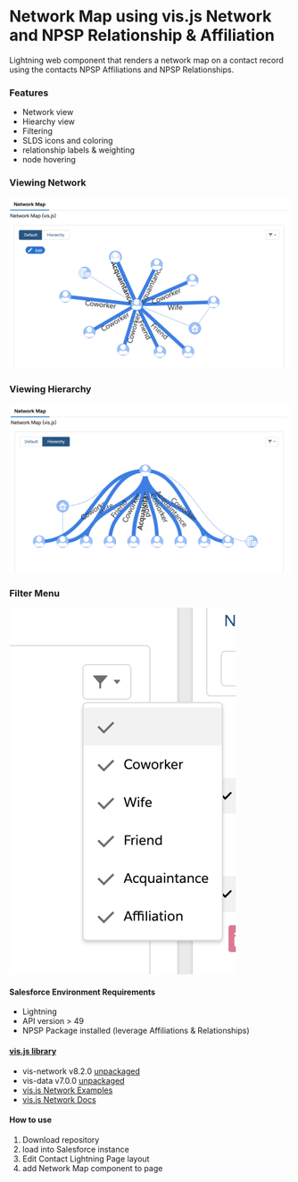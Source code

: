 # Network Map using vis.js Network and NPSP Relationship & Affiliation
Lightning web component that renders a network map on a contact record using the contacts NPSP Affiliations and NPSP Relationships.

### Features
 - Network view
 - Hiearchy view
 - Filtering
 - SLDS icons and coloring
 - relationship labels & weighting
 - node hovering
 
### Viewing Network
![Screenshot of Network view](/images/Network.png)

### Viewing Hierarchy
![Screenshot of Hierarchy view](/images/Hierarchy.png)

### Filter Menu
![Screenshot of filter menu](/images/Filter.png)

#### Salesforce Environment Requirements
 - Lightning
 - API version > 49
 - NPSP Package installed (leverage Affiliations & Relationships)
 
 #### [vis.js library](https://visjs.org/)
 - vis-network v8.2.0 [unpackaged](https://unpkg.com/browse/vis-network@8.2.0/)
 - vis-data v7.0.0 [unpackaged](https://unpkg.com/browse/vis-data@7.0.0/)
 - [vis.js Network Examples](https://visjs.github.io/vis-network/examples/)
 - [vis.js Network Docs](https://visjs.github.io/vis-network/docs/network/)

#### How to use
1. Download repository
2. load into Salesforce instance
3. Edit Contact Lightning Page layout
4. add Network Map component to page
